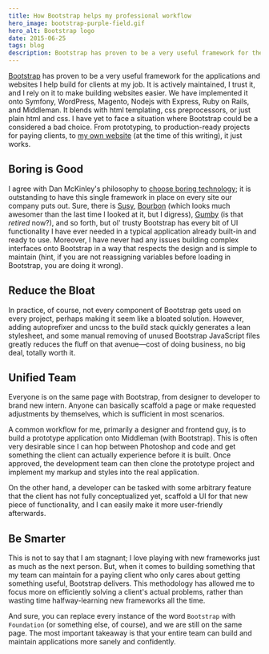 ```yaml
---
title: How Bootstrap helps my professional workflow
hero_image: bootstrap-purple-field.gif
hero_alt: Bootstrap logo
date: 2015-06-25
tags: blog
description: Bootstrap has proven to be a very useful framework for the applications and websites I help build for clients at my job.
---
```


[Bootstrap](http://getbootstrap.com/) has proven to be a very useful framework for the applications and websites I help build for clients at my job. It is actively maintained, I trust it, and I rely on it to make building websites easier. We have implemented it onto Symfony, WordPress, Magento, Nodejs with Express, Ruby on Rails, and Middleman. It blends with html templating, css preprocessors, or just plain html and css. I have yet to face a situation where Bootstrap could be a considered a bad choice. From prototyping, to production-ready projects for paying clients, to [my own website](http://hellojason.net/) (at the time of this writing), it just works.

## Boring is Good

I agree with Dan McKinley's philosophy to [choose boring technology](http://mcfunley.com/choose-boring-technology); it is outstanding to have this single framework in place on every site our company puts out. Sure, there is [Susy](http://susy.oddbird.net/), [Bourbon](http://bourbon.io/) (which looks much awesomer than the last time I looked at it, but I digress), [Gumby](http://www.gumbyframework.com/) (is that *retired* now?), and so forth, but ol' trusty Bootstrap has every bit of UI functionality I have ever needed in a typical application already built-in and ready to use. Moreover, I have never had any issues building complex interfaces onto Bootstrap in a way that respects the design and is simple to maintain (hint, if you are not reassigning variables before loading in Bootstrap, you are doing it wrong).

## Reduce the Bloat

In practice, of course, not every component of Bootstrap gets used on every project, perhaps making it seem like a bloated solution. However, adding autoprefixer and uncss to the build stack quickly generates a lean stylesheet, and some manual removing of unused Bootstrap JavaScript files greatly reduces the fluff on that avenue&mdash;cost of doing business, no big deal, totally worth it.

## Unified Team

Everyone is on the same page with Bootstrap, from designer to developer to brand new intern. Anyone can basically scaffold a page or make requested adjustments by themselves, which is sufficient in most scenarios.

A common workflow for me, primarily a designer and frontend guy, is to build a prototype application onto Middleman (with Bootstrap). This is often very desirable since I can hop between Photoshop and code and get something the client can actually experience before it is built. Once approved, the development team can then clone the prototype project and implement my markup and styles into the real application.

On the other hand, a developer can be tasked with some arbitrary feature that the client has not fully conceptualized yet, scaffold a UI for that new piece of functionality, and I can easily make it more user-friendly afterwards.

## Be Smarter

This is not to say that I am stagnant; I love playing with new frameworks just as much as the next person. But, when it comes to building something that my team can maintain for a paying client who only cares about getting something useful, Bootstrap delivers. This methodology has allowed me to focus more on efficiently solving a client's actual problems, rather than wasting time halfway-learning new frameworks all the time.

And sure, you can replace every instance of the word `Bootstrap` with `Foundation` (or something else, of course), and we are still on the same page. The most important takeaway is that your entire team can build and maintain applications more sanely and confidently.
